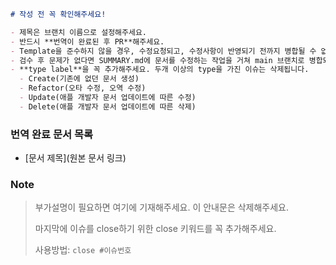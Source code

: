 
```markdown
# 작성 전 꼭 확인해주세요!

- 제목은 브랜치 이름으로 설정해주세요.
- 반드시 **번역이 완료된 후 PR**해주세요.
- Template을 준수하지 않을 경우, 수정요청되고, 수정사항이 반영되기 전까지 병합될 수 없습니다.
- 검수 후 문제가 없다면 SUMMARY.md에 문서를 수정하는 작업을 거쳐 main 브랜치로 병합되고, issue 또한 close 됩니다.
- **type label**을 꼭 추가해주세요. 두개 이상의 type을 가진 이슈는 삭제됩니다.
  - Create(기존에 없던 문서 생성)
  - Refactor(오타 수정, 오역 수정)
  - Update(애플 개발자 문서 업데이트에 따른 수정)
  - Delete(애플 개발자 문서 업데이트에 따른 삭제)
```


### 번역 완료 문서 목록

- [문서 제목](원본 문서 링크)


### Note

> 부가설명이 필요하면 여기에 기재해주세요. 이 안내문은 삭제해주세요.
>
> 마지막에 이슈를 close하기 위한 close 키워드를 꼭 추가해주세요.
>
> 사용방법: `close #이슈번호`
